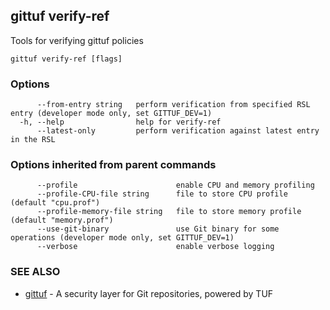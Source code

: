 ## gittuf verify-ref

Tools for verifying gittuf policies

```
gittuf verify-ref [flags]
```

### Options

```
      --from-entry string   perform verification from specified RSL entry (developer mode only, set GITTUF_DEV=1)
  -h, --help                help for verify-ref
      --latest-only         perform verification against latest entry in the RSL
```

### Options inherited from parent commands

```
      --profile                      enable CPU and memory profiling
      --profile-CPU-file string      file to store CPU profile (default "cpu.prof")
      --profile-memory-file string   file to store memory profile (default "memory.prof")
      --use-git-binary               use Git binary for some operations (developer mode only, set GITTUF_DEV=1)
      --verbose                      enable verbose logging
```

### SEE ALSO

* [gittuf](gittuf.md)	 - A security layer for Git repositories, powered by TUF

